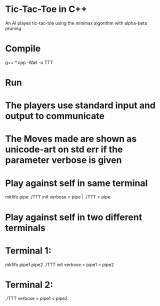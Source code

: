 # Tic-Tac-Toe in C++
An AI playes tic-tac-toe using the minimax algorithm with alpha-beta pruning

# Compile
g++ *.cpp -Wall -o TTT

# Run
# The players use standard input and output to communicate
# The Moves made are shown as unicode-art on std err if the parameter verbose is given

# Play against self in same terminal
mkfifo pipe
./TTT init verbose < pipe | ./TTT > pipe

# Play against self in two different terminals
# Terminal 1:
mkfifo pipe1 pipe2
./TTT init verbose < pipe1 > pipe2

# Terminal 2:
./TTT verbose > pipe1 < pipe2


